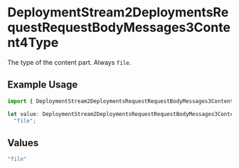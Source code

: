 # DeploymentStream2DeploymentsRequestRequestBodyMessages3Content4Type

The type of the content part. Always `file`.

## Example Usage

```typescript
import { DeploymentStream2DeploymentsRequestRequestBodyMessages3Content4Type } from "@orq-ai/node/models/operations";

let value: DeploymentStream2DeploymentsRequestRequestBodyMessages3Content4Type =
  "file";
```

## Values

```typescript
"file"
```